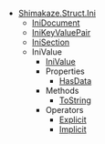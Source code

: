 * [Shimakaze.Struct.Ini](Shimakaze.Struct.Ini/Shimakaze.Struct.Ini.md)
  * [IniDocument](Shimakaze.Struct.Ini/IniDocument/IniDocument.md)
  * [IniKeyValuePair](Shimakaze.Struct.Ini/IniKeyValuePair/IniKeyValuePair.md)
  * [IniSection](Shimakaze.Struct.Ini/IniSection/IniSection.md)
  * IniValue
    * [IniValue](Shimakaze.Struct.Ini/IniValue/IniValue.md)
    * Properties
      * [HasData](Shimakaze.Struct.Ini/IniValue/Properties/HasData.md)
    * Methods
      * [ToString](Shimakaze.Struct.Ini/IniValue/Methods/ToString.md)
    * Operators
      * [Explicit](Shimakaze.Struct.Ini/IniValue/Operators/Explicit.md)
      * [Implicit](Shimakaze.Struct.Ini/IniValue/Operators/Implicit.md)
